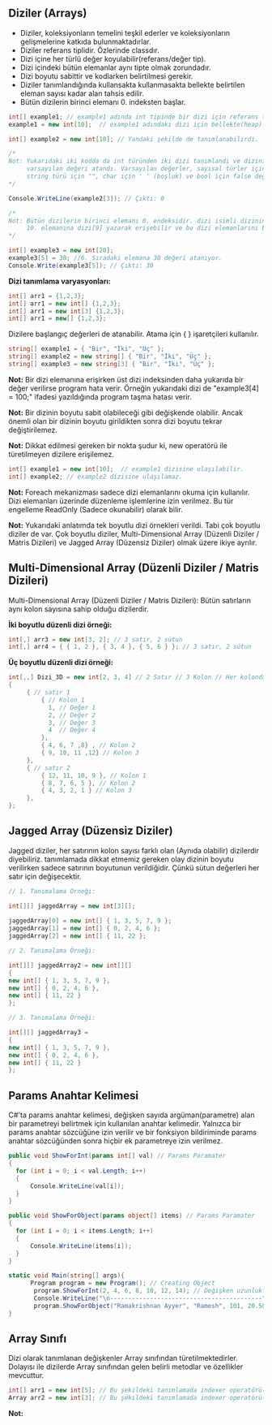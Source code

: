 
## Diziler (Arrays)
* Diziler, koleksiyonların temelini teşkil ederler ve koleksiyonların gelişmelerine katkıda bulunmaktadırlar.
* Diziler referans tiplidir. Özlerinde classdır.
* Dizi içine her türlü değer koyulabilir(referans/değer tip). 
* Dizi içindeki bütün elemanlar aynı tipte olmak zorundadır.
* Dizi boyutu sabittir ve kodlarken belirtilmesi gerekir.
* Diziler tanımlandığında kullansakta kullanmasakta bellekte belirtilen eleman sayısı kadar alan tahsis edilir.
* Bütün dizilerin birinci elemanı 0. indeksten başlar.

```cs
int[] example1; // example1 adında int tipinde bir dizi için referans tanımlaması yapıldı. (Referans tanımlaması yapıldı ama bellekte(heap) alan açılmadı!)
example1 = new int[10];  // example1 adındaki dizi için bellekte(heap) 10 tane int tipinde değer tutacak alan açıldı.

int[] example2 = new int[10]; // Yandaki şekilde de tanımlanabilirdi.

/*
Not: Yukarıdaki iki kodda da int türünden iki dizi tanımlandı ve dizinin her bir elemanına int türünün 
     varsayılan değeri atandı. Varsayılan değerler, sayısal türler için 0, object türü için NULL (yokluk),
     string türü için "", char için ' ' (boşluk) ve bool için false değerleridir.
*/

Console.WriteLine(example2[3]); // Çıktı: 0

/*
Not: Bütün dizilerin birinci elemanı 0. endeksidir. dizi isimli dizinin birinci elemanına dizi[0], 
     10. elemanına dizi[9] yazarak erişebilir ve bu dizi elemanlarını bir değişkenmiş gibi kullanabiliriz.             
*/

int[] example3 = new int[20];
example3[5] = 30; //6. Sıradaki elemana 30 değeri atanıyor.
Console.Write(example3[5]); // Çıktı: 30
```

**Dizi tanımlama varyasyonları:**
```cs
int[] arr1 = {1,2,3};
int[] arr1 = new int[] {1,2,3};
int[] arr1 = new int[3] {1,2,3};
int[] arr1 = new[] {1,2,3};
```

Dizilere başlangıç değerleri de atanabilir. Atama için { } işaretçileri kullanılır.
```cs
string[] example1 = { "Bir", "İki", "Üç" };
string[] example2 = new string[] { "Bir", "İki", "Üç" };
string[] example3 = new string[3] { "Bir", "İki", "Üç" };
```
**Not:** Bir dizi elemanına erişirken üst dizi indeksinden daha yukarıda bir değer verilirse program hata verir.
Örneğin yukarıdaki dizi de "example3[4] = 100;" ifadesi yazıldığında program taşma hatası verir.
              
**Not:** Bir dizinin boyutu sabit olabileceği gibi değişkende olabilir. Ancak önemli olan 
bir dizinin boyutu girildikten sonra dizi boyutu tekrar değiştirilemez.
             
**Not:** Dikkat edilmesi gereken bir nokta şudur ki, new operatörü ile türetilmeyen dizilere erişilemez.
```cs
int[] example1 = new int[10];  // example1 dizisine ulaşılabilir.
int[] example2; // example2 dizisine ulaşılamaz.
```

**Not:** Foreach mekanizması sadece dizi elemanlarını okuma için kullanılır. Dizi elemanları üzerinde düzenleme 
 işlemlerine izin verilmez. Bu tür engelleme ReadOnly (Sadece okunabilir) olarak bilir.
             
**Not:** Yukarıdaki anlatımda tek boyutlu dizi örnekleri verildi. Tabi çok boyutlu diziler de var. Çok boyutlu diziler, 
Multi-Dimensional Array (Düzenli Diziler / Matris Dizileri) ve Jagged Array (Düzensiz Diziler) olmak üzere ikiye ayrılır.

 ## Multi-Dimensional Array (Düzenli Diziler / Matris Dizileri)

 Multi-Dimensional Array (Düzenli Diziler / Matris Dizileri): Bütün satırların aynı kolon sayısına sahip 
olduğu dizilerdir.
 
**İki boyutlu düzenli dizi örneği:**

```cs
int[,] arr3 = new int[3, 2]; // 3 satır, 2 sütun
int[,] arr4 = { { 1, 2 }, { 3, 4 }, { 5, 6 } }; // 3 satır, 2 sütun
```

**Üç boyutlu düzenli dizi örneği:**

```cs
int[,,] Dizi_3D = new int[2, 3, 4] // 2 Satır // 3 Kolon // Her kolonda 4 değer
{
     { // satır 1
         { // Kolon 1
           1, // Değer 1
           2, // Değer 2
           3, // Değer 3
           4  // Değer 4
         },
         { 4, 6, 7 ,8} , // Kolon 2
         { 9, 10, 11 ,12} // Kolon 3
     },
     { // satır 2
         { 12, 11, 10, 9 }, // Kolon 1
         { 8, 7, 6, 5 }, // Kolon 2
         { 4, 3, 2, 1 } // Kolon 3
     },
};
```

## Jagged Array (Düzensiz Diziler)

Jagged diziler, her satırının kolon sayısı farklı olan (Aynıda olabilir) dizilerdir diyebiliriz.
tanımlamada dikkat etmemiz gereken olay dizinin boyutu verilirken sadece satırının boyutunun verildiğidir. 
Çünkü sütun değerleri her satır için değişecektir.

```cs
// 1. Tanımalama Örneği:

int[][] jaggedArray = new int[3][];
             
jaggedArray[0] = new int[] { 1, 3, 5, 7, 9 };
jaggedArray[1] = new int[] { 0, 2, 4, 6 };
jaggedArray[2] = new int[] { 11, 22 };

// 2. Tanımalama Örneği:

int[][] jaggedArray2 = new int[][]
{
new int[] { 1, 3, 5, 7, 9 },
new int[] { 0, 2, 4, 6 },
new int[] { 11, 22 }
};

// 3. Tanımalama Örneği:

int[][] jaggedArray3 =
{
new int[] { 1, 3, 5, 7, 9 },
new int[] { 0, 2, 4, 6 },
new int[] { 11, 22 }
};
```

## Params Anahtar Kelimesi

C#'ta params anahtar kelimesi, değişken sayıda argüman(parametre) alan bir parametreyi belirtmek için kullanılan anahtar kelimedir. Yalnızca bir params anahtar sözcüğüne izin verilir ve bir fonksiyon bildiriminde params anahtar sözcüğünden sonra hiçbir ek parametreye izin verilmez.

```cs
public void ShowForInt(params int[] val) // Params Paramater  
{
  for (int i = 0; i < val.Length; i++)
  {
      Console.WriteLine(val[i]);
  }
}

public void ShowForObject(params object[] items) // Params Paramater  
{
  for (int i = 0; i < items.Length; i++)
  {
      Console.WriteLine(items[i]);
  }
}

static void Main(string[] args){
      Program program = new Program(); // Creating Object  
       program.ShowForInt(2, 4, 6, 8, 10, 12, 14); // Değişken uzunluktaki argümanları iletme
       Console.WriteLine("\n------------------------------------------");
       program.ShowForObject("Ramakrishnan Ayyer", "Ramesh", 101, 20.50, "Peter", 'A');
}
```

## Array Sınıfı
Dizi olarak tanımlanan değişkenler Array sınıfından türetilmektedirler.
Dolayısı ile dizilerde Array sınıfından gelen belirli metodlar ve özellikler mevcuttur.
```cs
int[] arr1 = new int[5]; // Bu şekildeki tanımlamada indexer operatörü([]) kullanılır.
Array arr2 = new int[3]; // Bu şekildeki tanımlamada indexer operatörü([]) kullanılamaz. Veri ekleme, görüntüleme vs gibi işlemler fonksiyonlar ile yapılır.
```

**Not:** 













